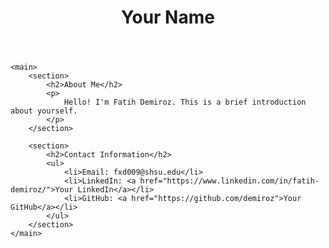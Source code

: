 <!DOCTYPE html>
<html lang="en">
<head>
    <meta charset="UTF-8">
    <meta name="viewport" content="width=device-width, initial-scale=1.0">
    <title>Your Name - Personal Page</title>
</head>
<body>
    <header>
        <h1>Your Name</h1>
    </header>

    <main>
        <section>
            <h2>About Me</h2>
            <p>
                Hello! I'm Fatih Demiroz. This is a brief introduction about yourself.
            </p>
        </section>

        <section>
            <h2>Contact Information</h2>
            <ul>
                <li>Email: fxd009@shsu.edu</li>
                <li>LinkedIn: <a href="https://www.linkedin.com/in/fatih-demiroz/">Your LinkedIn</a></li>
                <li>GitHub: <a href="https://github.com/demiroz">Your GitHub</a></li>
            </ul>
        </section>
    </main>
</body>
</html>
